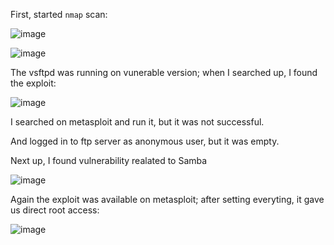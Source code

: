 First, started `nmap` scan:

![image](https://github.com/user-attachments/assets/8735bfb6-bd24-4ce8-bd0a-553df8af2b74)

![image](https://github.com/user-attachments/assets/df5db28c-2abf-45f9-9ae8-fac1fb405ee3)

The vsftpd was running on vunerable version; when I searched up, I found the exploit:

![image](https://github.com/user-attachments/assets/619c7ef9-187e-4328-a6d7-629e26355d8c)

I searched on metasploit and run it, but it was not successful.

And logged in to ftp server as anonymous user, but it was empty.

Next up, I found vulnerability realated to Samba

![image](https://github.com/user-attachments/assets/a71be3ce-99b5-481d-9112-e5b201d67360)

Again the exploit was available on metasploit; after setting everyting, it gave us direct root access:

![image](https://github.com/user-attachments/assets/225a27c3-0a11-4987-884d-2c1c26b75a23)



